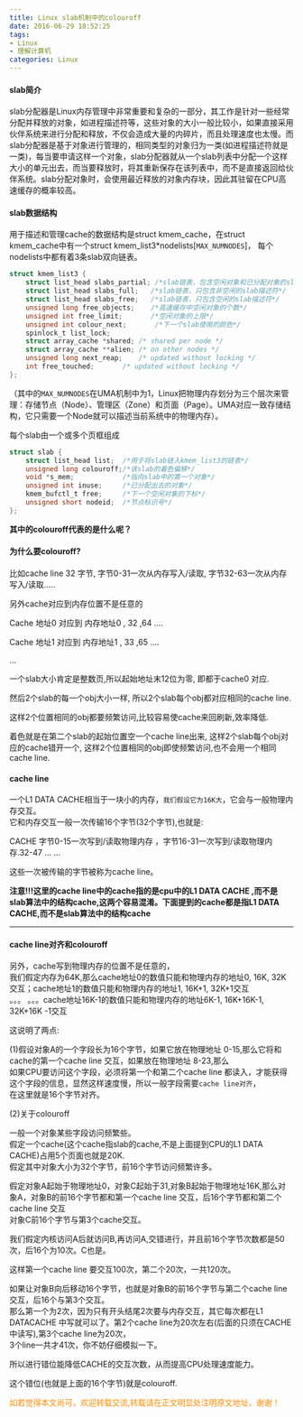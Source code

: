 ```yaml
---
title: Linux slab机制中的colouroff
date: 2016-06-29 18:52:25
tags:
- Linux
- 理解计算机
categories: Linux
---
```


#### slab简介

slab分配器是Linux内存管理中非常重要和复杂的一部分，其工作是针对一些经常分配并释放的对象，如进程描述符等，这些对象的大小一般比较小，如果直接采用伙伴系统来进行分配和释放，不仅会造成大量的内碎片，而且处理速度也太慢。而slab分配器是基于对象进行管理的，相同类型的对象归为一类(如进程描述符就是一类)，每当要申请这样一个对象，slab分配器就从一个slab列表中分配一个这样大小的单元出去，而当要释放时，将其重新保存在该列表中，而不是直接返回给伙伴系统。slab分配对象时，会使用最近释放的对象内存块，因此其驻留在CPU高速缓存的概率较高。

#### slab数据结构
用于描述和管理cache的数据结构是struct kmem_cache，在struct kmem_cache中有一个struct kmem_list3*nodelists[`MAX_NUMNODES`]，
每个nodelists中都有着3条slab双向链表。
``` c
struct kmem_list3 {  
    struct list_head slabs_partial; /*slab链表，包含空闲对象和已分配对象的slab描述符*/  
    struct list_head slabs_full;   /*slab链表，只包含非空闲的slab描述符*/  
    struct list_head slabs_free;   /*slab链表，只包含空闲的slab描述符*/  
    unsigned long free_objects;    /*高速缓存中空闲对象的个数*/  
    unsigned int free_limit;       /*空闲对象的上限*/  
    unsigned int colour_next;       /*下一个slab使用的颜色*/  
    spinlock_t list_lock;  
    struct array_cache *shared; /* shared per node */  
    struct array_cache **alien; /* on other nodes */  
    unsigned long next_reap;    /* updated without locking */  
    int free_touched;       /* updated without locking */  
};  
```

（其中的`MAX_NUMNODES`在UMA机制中为1，Linux把物理内存划分为三个层次来管理：存储节点（Node）、管理区（Zone）和页面（Page）。UMA对应一致存储结构，它只需要一个Node就可以描述当前系统中的物理内存）。

每个slab由一个或多个页框组成
``` c
struct slab {  
    struct list_head list;  /*用于将slab链入kmem_list3的链表*/  
    unsigned long colouroff;/*该slab的着色偏移*/  
    void *s_mem;            /*指向slab中的第一个对象*/  
    unsigned int inuse;     /*已分配出去的对象*/  
    kmem_bufctl_t free;     /*下一个空闲对象的下标*/  
    unsigned short nodeid;  /*节点标识号*/  
};  
```

**其中的colouroff代表的是什么呢？**

#### 为什么要colouroff?

比如cache line 32 字节,  字节0-31一次从内存写入/读取, 字节32-63一次从内存写入/读取…..


另外cache对应到内存位置不是任意的

Cache 地址0 对应到 内存地址0 , 32 ,64 ….

Cache 地址1 对应到 内存地址1 , 33 ,65 ….

…


一个slab大小肯定是整数页,所以起始地址末12位为零, 即都于cache0 对应.

然后2个slab的每一个obj大小一样, 所以2个slab每个obj都对应相同的cache line.

这样2个位置相同的obj都要频繁访问,比较容易使cache来回刷新,效率降低.


着色就是在第二个slab的起始位置空一个cache line出来, 这样2个slab每个obj对应的cache错开一个, 这样2个位置相同的obj即使频繁访问,也不会用一个相同cache line.

#### cache line

一个L1 DATA CACHE相当于一块小的内存，`我们假设它为16K大`，它会与一般物理内存交互。  
它和内存交互一般一次传输16个字节(32个字节),也就是:  


CACHE 字节0-15一次写到/读取物理内存 ，字节16-31一次写到/读取物理内存.32-47 ... ...  

这些一次被传输的字节被称为cache line。  

**注意!!!这里的cache line中的cache指的是cpu中的L1 DATA CACHE ,而不是slab算法中的结构cache,这两个容易混淆。下面提到的cache都是指L1 DATA CACHE,而不是slab算法中的结构cache**  

--------------------------------------------------------------  
#### cache line对齐和colouroff

另外，cache写到物理内存的位置不是任意的，  
我们假定内存为64K,那么cache地址0的数值只能和物理内存的地址0, 16K, 32K交互；cache地址1的数值只能和物理内存的地址1, 16K+1, 32K+1交互  
。。。 。。。cache地址16K-1的数值只能和物理内存的地址6K-1, 16K+16K-1, 32K+16K -1交互  

这说明了两点:  

(1)假设对象A的一个字段长为16个字节，如果它放在物理地址 0-15,那么它将和cache的第一个cache line 交互，如果放在物理地址 8-23,那么  
如果CPU要访问这个字段，必须将第一个和第二个cache line 都读入，才能获得这个字段的信息，显然这样速度慢，所以一般字段需要`cache line对齐`，  
在这里就是16个字节对齐。  


(2)关于colouroff  

一般一个对象某些字段访问频繁些。  
假定一个cache(这个cache指slab的cache,不是上面提到CPU的L1 DATA CACHE)占用5个页面也就是20K.  
假定其中对象大小为32个字节，前16个字节访问频繁许多。  

假定对象A起始于物理地址0，对象C起始于31,对象B起始于物理地址16K,那么对象A，对象B的前16个字节都和第一个cache line 交互，后16个字节都和第二个cache line 交互  
对象C前16个字节与第3个cache交互。  

我们假定内核访问A后就访问B,再访问A,交错进行，并且前16个字节次数都是50次，后16个为10次。C也是。  

这样第一个cache line 要交互100次，第二个20次，一共120次。  

如果让对象B向后移动16个字节，也就是对象B的前16个字节与第二个cache line 交互，后16个与第3个交互。  
那么第一个为2次，因为只有开头结尾2次要与内存交互，其它每次都在L1 DATACACHE 中写就可以了。第2个cache line为20次左右(后面的只须在CACHE中读写),第3个cache line为20次，  
3个line一共才41次，你不妨仔细模拟一下。  

所以进行错位能降低CACHE的交互次数，从而提高CPU处理速度能力。  

这个错位(也就是上面的16个字节)就是colouroff.

<font color= Darkorange>如若觉得本文尚可，欢迎转载交流,转载请在正文明显处注明原文地址，谢谢！</font>
